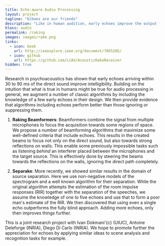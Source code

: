 ```yaml
---
title: Echo-aware Audio Processing
layout: project
tagline: "Echoes are our friends"
description: "Like in human audition, early echoes improve the output from audio processing algorithms."
klass: audio
permalink: /raking
images: images/rake.png
links:
  - icon: book
    url: http://ieeexplore.ieee.org/document/7065205/
  - icon: github
    url: https://github.com/LCAV/AcousticRakeReceiver
hidden: true
---
```


Research in psychoacoustics has shown that early echoes arriving within 30 to
90 ms of the direct sound improve intelligibility. Building on the intuition
that what is true in humans might be true for audio processing in general, we
augment a number of classic algorithms by including the knowledge of a few
early echoes in their design. We then provide evidence that algorithms
including echoes perform better than those ignoring or suppressing them.

1. **Raking Beamformers**: Beamformers combine the signal from multiple
   microphones to focus the acquisition towards some regions of space. We
   propose a number of beamforming algorithms that maximize some well-defined
   criteria that include echoes. This results in the created beams to focus not
   only on the direct sound, but also towards strong reflections on walls.
   This enable some previously impossible tasks such as listening _behind_ an
   interferer placed between the microphones and the target source. This is
   effectively done by steering the beams towards the reflections on the walls,
   ignoring the direct path completely.

2. **Separake**: More recently, we showed similar results in the domain of
   source separation.  Here we use non-negative models of the spectrogram and a
   well known algorithm for their separation. While the original algorithm
   attempts the estimation of the room impulse responses (RIR) together with
   the separation of the speeches, we assume the knowledge of one to five
   echoes and use that to form a poor man's estimate of the RIR. We then
   discovered that using even a single  echo outperforms the fully blind
   approach. Adding more echoes, only then improves things further.

This is a joint research project with Ivan Dokmani\'{c} (UIUC), Antoine
Deleforge (INRIA), Diego Di Carlo (INRIA).  We hope to promote further the
appreciation for echoes by applying similar ideas to scene analysis and
recognition tasks for example.
